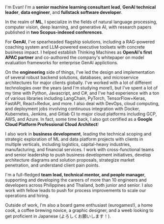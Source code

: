 I'm Evan! I'm a **senior machine learning consultant lead**, **GenAI technical leader**, **data engineer**, and **fullstack software developer**.

In the realm of **ML**, I specialize in the fields of natural language processing, computer vision, deep learning, and generative AI, with research papers published in **two Scopus-indexed conferences**.

For **GenAI**, I've spearheaded flagship solutions, including a RAG-powered coaching system and LLM-powered executive toolsets with concrete business impact. I helped establish Thinking Machines as **OpenAI's first APAC partner** and co-authored the company's whitepaper on model evaluation frameworks for enterprise GenAI applictions.

On the **engineering** side of things, I've led the design and implementation of several robust backend solutions, databases, and microservice architectures for major clients globally. I've worked with a lot of different technologies over the years (and I'm studying more!), but I've spent a lot of my time with Python, Javascript, and C#, and I've had experience with a ton of various libraries including LangChain, PyTorch, TensorFlow+Keras, FastAPI, React+Redux, and more. I also deal with DevOps, cloud computing, and deployment jobs involving continuous integration with Docker, Kubernetes, Jenkins, and Gitlab CI to major cloud platforms including GCP, AWS, and Azure. In fact, some time back, I also got certified as a **Google Cloud Platform Professional Cloud Architect**!

I also work in **business development**, leading the technical scoping and strategic exploration of ML and data platform projects with clients in multiple verticals, including logistics, capital-heavy industries, manufacturing, and financial services. I work with cross-functional teams and senior leadership to push business development initiatives, develop architecture diagrams and solution proposals, strategize market penetration, and understand client pain points.

I'm a full-fledged **team lead, technical mentor, and people manager**, supporting and developing the careers of more than 10 engineers and developers across Philippines and Thailand, both junior and senior. I also work with fellow leads to push for process improvements to scale our operations and hiring.

Outside of work, I'm also a board game enthusiast (eurogames!), a home cook, a coffee brewing novice, a graphic designer, and a weeb looking to get proficient in Japanese (よろしくお願いします！).
